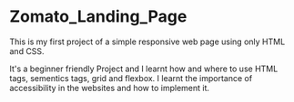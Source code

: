 # Zomato_Landing_Page
This is my first project of a simple responsive web page using only HTML and CSS.

It's a beginner friendly Project and I learnt how and where to use HTML tags, sementics tags, grid and flexbox. I learnt the importance of accessibility in the websites and how to implement it.
